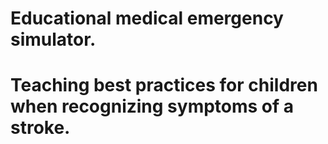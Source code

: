 # Educational medical emergency simulator.
# Teaching best practices for children when recognizing symptoms of a stroke.
